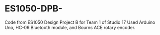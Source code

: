 # ES1050-DPB-
Code from ES1050 Design Project B for Team 1 of Studio 17
Used Arduino Uno, HC-06 Bluetooth module, and Bourns ACE rotary encoder.

